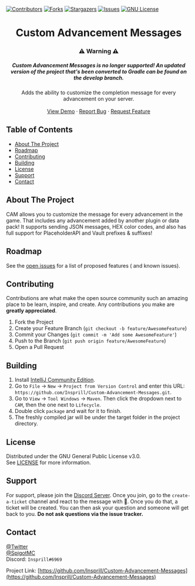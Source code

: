 [![Contributors][contributors-shield]][contributors-url]
[![Forks][forks-shield]][forks-url]
[![Stargazers][stars-shield]][stars-url]
[![Issues][issues-shield]][issues-url]
[![GNU License][license-shield]][license-url]




<!-- PROJECT LOGO -->
<div align="center">
  <h1 align="center">Custom Advancement Messages</h1>
  <p align="center">
    <h3>⚠️ Warning ⚠️</h3>
    <h5>
      Custom Advancement Messages is no longer supported! An updated version of the project that's been converted to Gradle can be found on the develop branch.
    </h5>
    Adds the ability to customize the completion message for every advancement on your server.
    <br />
    <br />
    <a href="https://www.youtube.com/watch?v=dQw4w9WgXcQ">View Demo</a>
    ·
    <a href="https://github.com/Insprill/Custom-Advancement-Messages/issues">Report Bug</a>
    ·
    <a href="https://github.com/Insprill/Custom-Advancement-Messages/issues">Request Feature</a>
  </p>
</div>




<!-- TABLE OF CONTENTS -->

## Table of Contents

* [About The Project](#about-the-project)
* [Roadmap](#roadmap)
* [Contributing]("#contributing")
* [Building]("#building")
* [License]("#license")
* [Support]("#support")
* [Contact]("#contact")




<!-- ABOUT THE PROJECT -->

## About The Project

CAM allows you to customize the message for every advancement in the game. That includes any advancement added by
another plugin or data pack!
It supports sending JSON messages, HEX color codes, and also has full support for PlaceholderAPI and Vault prefixes &
suffixes!


<!-- GETTING STARTED
## Getting Started -->

<!-- To get a local copy up and running follow these simple steps. -->





<!-- ROADMAP -->

## Roadmap

See the [open issues](https://github.com/Insprill/Custom-Advancement-Messages/issues) for a list of proposed features (
and known issues).





<!-- CONTRIBUTING -->

## Contributing

Contributions are what make the open source community such an amazing place to be learn, inspire, and create. Any
contributions you make are **greatly appreciated**.

1. Fork the Project
2. Create your Feature Branch (`git checkout -b feature/AwesomeFeature`)
3. Commit your Changes (`git commit -m 'Add some AwesomeFeature'`)
4. Push to the Branch (`git push origin feature/AwesomeFeature`)
5. Open a Pull Request

<!-- BUILDING -->

## Building

1. Install [IntelliJ Community Edition](https://www.jetbrains.com/idea/download/).
2. Go to `File` -> `New` -> `Project from Version Control` and enter this
   URL: `https://github.com/Insprill/Custom-Advancement-Messages.git`.
3. Go to `View` -> `Tool Windows` -> `Maven`. Then click the dropdown next to `CAM`, then the one next to `Lifecycle`.
4. Double click `package` and wait for it to finish.
5. The freshly compiled jar will be under the target folder in the project directory.

<!-- LICENSE -->

## License

Distributed under the GNU General Public License v3.0.  
See [LICENSE](https://github.com/Insprill/Custom-Advancement-Messages/blob/master/LICENSE) for more information.





<!-- SUPPORT -->

## Support

For support, please join the [Discord Server](https://discord.gg/ZW4dvfr). Once you join, go to the `create-a-ticket`
channel and react to the message with 📩. Once you do that, a ticket will be created. You can then ask your question and
someone will get back to you.
**Do not ask questions via the issue tracker.**





<!-- CONTACT -->

## Contact

[@Twitter](https://twitter.com/InsprillO_O)  
[@SpigotMC](https://www.spigotmc.org/members/724062/)  
Discord: `Insprill#6969`

Project
Link: [https://github.com/Insprill/Custom-Advancement-Messages](https://github.com/Insprill/Custom-Advancement-Messages)





<!-- MARKDOWN LINKS & IMAGES -->
<!-- https://www.markdownguide.org/basic-syntax/#reference-style-links -->

[contributors-shield]: https://img.shields.io/github/contributors/Insprill/Custom-Advancement-Messages.svg?style=for-the-badge

[contributors-url]: https://github.com/Insprill/Custom-Advancement-Messages/graphs/contributors

[forks-shield]: https://img.shields.io/github/forks/Insprill/Custom-Advancement-Messages.svg?style=for-the-badge

[forks-url]: https://github.com/Insprill/Custom-Advancement-Messages/network/members

[stars-shield]: https://img.shields.io/github/stars/Insprill/Custom-Advancement-Messages.svg?style=for-the-badge

[stars-url]: https://github.com/Insprill/Custom-Advancement-Messages/stargazers

[issues-shield]: https://img.shields.io/github/issues/Insprill/Custom-Advancement-Messages.svg?style=for-the-badge

[issues-url]: https://github.com/Insprill/Custom-Advancement-Messages/issues

[license-shield]: https://img.shields.io/github/license/Insprill/Custom-Advancement-Messages.svg?style=for-the-badge

[license-url]: https://github.com/Insprill/Custom-Advancement-Messages/blob/master/LICENSE.txt
